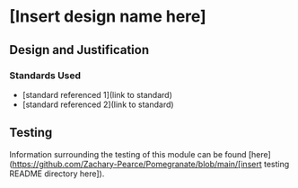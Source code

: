 # [Insert design name here]

## Design and Justification
<!-- Please discuss your design here -->
<!-- Make sure to justify any design choices made where there may be an alternative approach -->

### Standards Used
<!-- Please reference any standards followed here -->
<!-- If there were no standards followed, this section can be removed -->
* [standard referenced 1](link to standard)
* [standard referenced 2](link to standard)

## Testing
Information surrounding the testing of this module can be found [here](https://github.com/Zachary-Pearce/Pomegranate/blob/main/[insert testing README directory here]).
